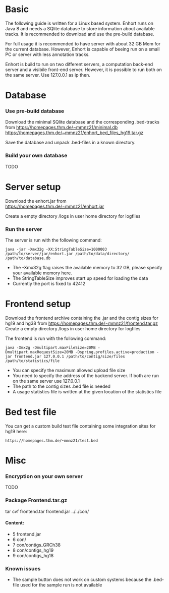 # Basic

The following guide is written for a Linux based system. Enhort runs on Java 8 and needs a SQlite database to store information about available tracks.
It is recommended to download and use the pre-build database.

For full usage it is recommended to have server with about 32 GB Mem for the current database. However, Enhort is capable of beeing run on a small PC or server with less annotation tracks.

Enhort is build to run on two different servers, a computation back-end server and a visibile front-end server. However, it is possible to run both on the same server. Use 127.0.0.1 as ip then.


# Database 

### Use pre-build database
Download the minimal SQlite database and the corresponding .bed-tracks from 
    https://homepages.thm.de/~mmnz21/minimal.db 
    https://homepages.thm.de/~mmnz21/enhort_bed_files_hg19.tar.gz

Save the database and unpack .bed-files in a known directory.

### Build your own database
TODO 

# Server setup
Download the enhort.jar from 
    https://homepages.thm.de/~mmnz21/enhort.jar

Create a empty directory /logs in user home directory for logfiles


### Run the server
The server is run with the following command:

    java -jar -Xmx32g -XX:StringTableSize=1000003 /path/to/server/jar/enhort.jar /path/to/data/directory/  /path/to/database.db


- The -Xmx32g flag raises the available memory to 32 GB, please specify your available memory here. 
- The StringTableSize improves start up speed for loading the data
- Currently the port is fixed to 42412


# Frontend setup
Download the frontend archive containing the .jar and the contig sizes for hg19 and hg38 from 
    https://homepages.thm.de/~mmnz21/frontend.tar.gz
Create a empty directory /logs in user home directory for logfiles

The frontend is run with the following command:

    java -Xmx2g -Dmultipart.maxFileSize=20MB -Dmultipart.maxRequestSize=20MB -Dspring.profiles.active=production -jar frontend.jar 127.0.0.1 /path/to/contig/size/files /path/to/statistics/file

- You can specify the maximum allowed upload file size
- You need to specify the address of the backend server. If both are run on the same server use 127.0.0.1
- The path to the contig sizes .bed file is needed
- A usage statistics file is written at the given location of the statistics file


# Bed test file

You can get a custom build test file containing some integration sites for hg19 here:

    https://homepages.thm.de/~mmnz21/test.bed


# Misc

### Encryption on your own server
TODO 


### Package Frontend.tar.gz
 tar cvf frontend.tar frontend.jar ../../con/

####  Content: 
-  5 frontend.jar
-  6 con/
-  7 con/contigs_GRCh38
-  8 con/contigs_hg19
-  9 con/contigs_hg18                                                                                                


### Known issues

- The sample button does not work on custom systems because the .bed-file used for the sample run is not available

